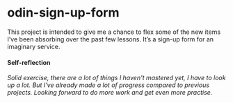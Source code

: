 # odin-sign-up-form
This project is intended to give me a chance to flex some of the new items I’ve been absorbing over the past few lessons. It’s a sign-up form for an imaginary service.

#### Self-reflection

*Solid exercise, there are a lot of things I haven't mastered yet, I have to look up a lot. But I've already made a lot of progress compared to previous projects. Looking forward to do more work and get even more practise.*